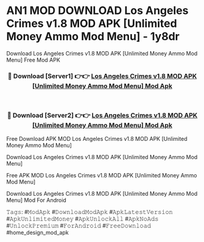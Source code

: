 # AN1 MOD DOWNLOAD Los Angeles Crimes v1.8 MOD APK [Unlimited Money Ammo Mod Menu] - 1y8dr
Download Los Angeles Crimes v1.8 MOD APK [Unlimited Money Ammo Mod Menu] Free Mod APK

<div align="center">
<h3>🔴 Download [Server1] 👉👉 <a href="https://apk-comot.site?title=Los_Angeles_Crimes_v1.8_MOD_APK_[Unlimited_Money_Ammo_Mod_Menu]">Los Angeles Crimes v1.8 MOD APK [Unlimited Money Ammo Mod Menu] Mod Apk</a></h3><br>

<h3>🔴 Download [Server2] 👉👉 <a href="https://apk-comot.site?title=Los_Angeles_Crimes_v1.8_MOD_APK_[Unlimited_Money_Ammo_Mod_Menu]">Los Angeles Crimes v1.8 MOD APK [Unlimited Money Ammo Mod Menu] Mod Apk</a></h3>
</div>


Free Download APK MOD Los Angeles Crimes v1.8 MOD APK [Unlimited Money Ammo Mod Menu]

Download Los Angeles Crimes v1.8 MOD APK [Unlimited Money Ammo Mod Menu] 

Free APK MOD Los Angeles Crimes v1.8 MOD APK [Unlimited Money Ammo Mod Menu] 

Download Los Angeles Crimes v1.8 MOD APK [Unlimited Money Ammo Mod Menu] Mod For Android

𝚃𝚊𝚐𝚜: #𝙼𝚘𝚍𝙰𝚙𝚔 #𝙳𝚘𝚠𝚗𝚕𝚘𝚊𝚍𝙼𝚘𝚍𝙰𝚙𝚔 #𝙰𝚙𝚔𝙻𝚊𝚝𝚎𝚜𝚝𝚅𝚎𝚛𝚜𝚒𝚘𝚗 #𝙰𝚙𝚔𝚄𝚗𝚕𝚒𝚖𝚒𝚝𝚎𝚍𝙼𝚘𝚗𝚎𝚢 #𝙰𝚙𝚔𝚄𝚗𝚕𝚘𝚌𝚔𝙰𝚕𝚕 #𝙰𝚙𝚔𝙽𝚘𝙰𝚍𝚜 #𝚄𝚗𝚕𝚘𝚌𝚔𝙿𝚛𝚎𝚖𝚒𝚞𝚖 #𝙵𝚘𝚛𝙰𝚗𝚍𝚛𝚘𝚒𝚍 #𝙵𝚛𝚎𝚎𝙳𝚘𝚠𝚗𝚕𝚘𝚊𝚍 #home_design_mod_apk
